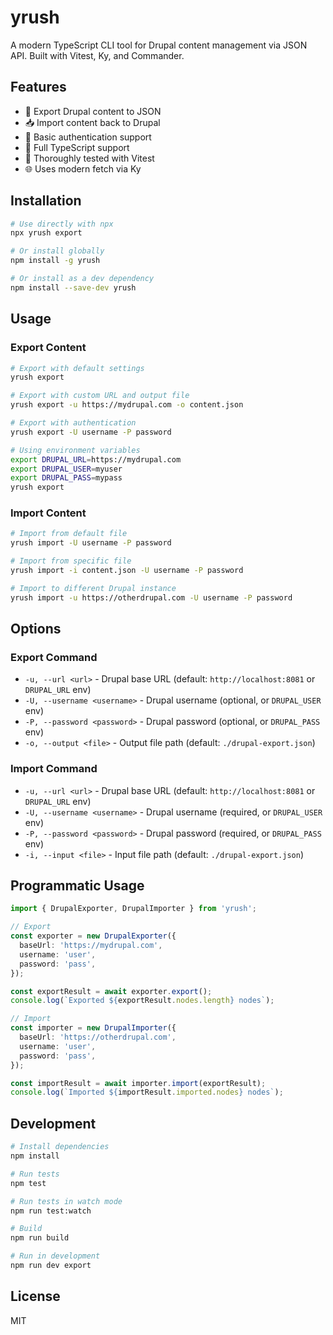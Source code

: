 # yrush

A modern TypeScript CLI tool for Drupal content management via JSON API. Built with Vitest, Ky, and Commander.

## Features

- 🚀 Export Drupal content to JSON
- 📥 Import content back to Drupal
- 🔐 Basic authentication support
- 📄 Full TypeScript support
- 🧪 Thoroughly tested with Vitest
- 🌐 Uses modern fetch via Ky

## Installation

```bash
# Use directly with npx
npx yrush export

# Or install globally
npm install -g yrush

# Or install as a dev dependency
npm install --save-dev yrush
```

## Usage

### Export Content

```bash
# Export with default settings
yrush export

# Export with custom URL and output file
yrush export -u https://mydrupal.com -o content.json

# Export with authentication
yrush export -U username -P password

# Using environment variables
export DRUPAL_URL=https://mydrupal.com
export DRUPAL_USER=myuser
export DRUPAL_PASS=mypass
yrush export
```

### Import Content

```bash
# Import from default file
yrush import -U username -P password

# Import from specific file
yrush import -i content.json -U username -P password

# Import to different Drupal instance
yrush import -u https://otherdrupal.com -U username -P password
```

## Options

### Export Command

- `-u, --url <url>` - Drupal base URL (default: `http://localhost:8081` or `DRUPAL_URL` env)
- `-U, --username <username>` - Drupal username (optional, or `DRUPAL_USER` env)
- `-P, --password <password>` - Drupal password (optional, or `DRUPAL_PASS` env)
- `-o, --output <file>` - Output file path (default: `./drupal-export.json`)

### Import Command

- `-u, --url <url>` - Drupal base URL (default: `http://localhost:8081` or `DRUPAL_URL` env)
- `-U, --username <username>` - Drupal username (required, or `DRUPAL_USER` env)
- `-P, --password <password>` - Drupal password (required, or `DRUPAL_PASS` env)
- `-i, --input <file>` - Input file path (default: `./drupal-export.json`)

## Programmatic Usage

```typescript
import { DrupalExporter, DrupalImporter } from 'yrush';

// Export
const exporter = new DrupalExporter({
  baseUrl: 'https://mydrupal.com',
  username: 'user',
  password: 'pass',
});

const exportResult = await exporter.export();
console.log(`Exported ${exportResult.nodes.length} nodes`);

// Import
const importer = new DrupalImporter({
  baseUrl: 'https://otherdrupal.com',
  username: 'user',
  password: 'pass',
});

const importResult = await importer.import(exportResult);
console.log(`Imported ${importResult.imported.nodes} nodes`);
```

## Development

```bash
# Install dependencies
npm install

# Run tests
npm test

# Run tests in watch mode
npm run test:watch

# Build
npm run build

# Run in development
npm run dev export
```

## License

MIT